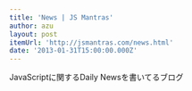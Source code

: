 ```yaml
---
title: 'News | JS Mantras'
author: azu
layout: post
itemUrl: 'http://jsmantras.com/news.html'
date: '2013-01-31T15:00:00.000Z'
---
```

JavaScriptに関するDaily Newsを書いてるブログ
